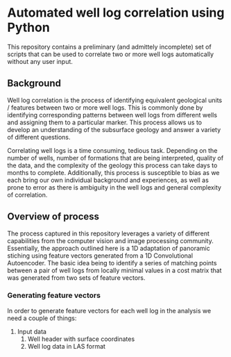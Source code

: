# Automated well log correlation using Python

This repository contains a preliminary (and admittely incomplete) set of scripts that can be used to correlate two or more well logs automatically without any user input.

## Background

Well log correlation is the process of identifying equivalent geological units / features between two or more well logs.  This is commonly done by identifying corresponding patterns between well logs from different wells and assigning them to a particular marker.  This process allows us to develop an understanding of the subsurface geology and answer a variety of different questions.

Correlating well logs is a time consuming, tedious task.  Depending on the number of wells,  number of formations that are being interpreted, quality of the data, and the complexity of the geology this process can take days to months to complete.  Additionally, this process is susceptible to bias as we each bring our own individual background and experiences, as well as prone to error as there is ambiguity in the well logs and general complexity of correlation.

## Overview of process

The process captured in this repository leverages a variety of different capabilities from the computer vision and image processing community.  Essentially, the approach outlined here is a 1D adaptation of panoramic stiching using feature vectors generated from a 1D Convolutional Autoencoder.  The basic idea being to identify a series of matching points between a pair of well logs from locally minimal values in a cost matrix that was generated from two sets of feature vectors.

### Generating feature vectors

In order to generate feature vectors for each well log in the analysis we need a couple of things:

1. Input data
	1. Well header with surface coordinates
	2. Well log data in LAS format
